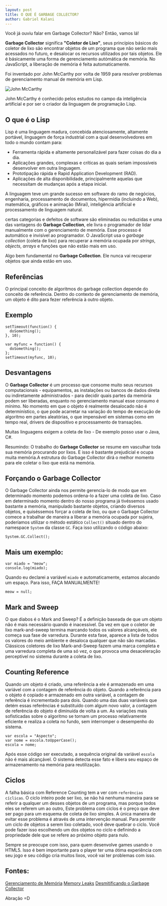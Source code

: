 ```yaml
---
layout: post
title: O QUE É GARBAGE COLLECTOR?
author: Gabriel Kalani
---
```


Você já ouviu falar em Garbage Collector? Não? Então, vamos lá!

**Garbage Collector** significa **"Coletor de Lixo"**, seus princípios básicos do coletor de lixo são encontrar objetos de um programa que não serão mais acessados no futuro, e desalocar os recursos utilizados por tais objetos.
Ele é básicamente uma forma de gerenciamento autómática de memória. No JavaScript, a liberação de memória é feita automaticamente.

Foi inventado por John McCarthy por volta de 1959 para resolver problemas de gerenciamento manual de memória em Lisp.

![John McCarthy](https://upload.wikimedia.org/wikipedia/commons/thumb/4/49/John_McCarthy_Stanford.jpg/800px-John_McCarthy_Stanford.jpg)

John McCarthy é conhecido pelos estudos no campo da inteligência artificial e por ser o criador da linguagem de programação Lisp.

## O que é o Lisp
Lisp é uma linguagem madura, concebida atenciosamente, altamente portável, linguagem de força industrial com a qual desenvolvedores em todo o mundo contam para:

- Ferramenta rápida e altamente personalizável para fazer coisas do dia a dia.
- Aplicações grandes, complexas e críticas as quais seriam impossíveis desenvolver em outra linguagem.
- Prototipação rápida e Rapid Application Development (RAD).
- Aplicações de alta disponibilidade, principalmente aquelas que necessitam de mudanças após a etapa inicial.

A linguagem teve um grande sucesso em software do ramo de negócios, engenharia, processamento de documentos, hipermídia (incluindo a Web), matemática, gráficos e animação (Mirai), inteligência artificial e processamento de linguagem natural.

certas categorias e defeitos de software são eliminadas ou reduzidas e uma das vantagens do **Garbage Collection**, ele livra o programador de lidar manualmente com o gerenciamento de memória. Esse processo é automático e invisível ao programador. O JavaScript usa o *garbage collection* (coleta de lixo) para recuperar a memória ocupada por *strings*, *objects*, *arrays* e funções que não estão mais em uso.  

Algo bem fundamental no **Garbage Collection**. Ele nunca vai recuperar objetos que ainda estão em uso.

## Referências
O principal conceito de algoritmos do garbage collection depende do conceito de referência. Dentro do contexto de gerenciamento de memória, um objeto é dito para fezer referência à outro objeto.

## Exemplo

```JS
setTimeout(function() {
  doSomething();
}, 10);

var myfunc = function() {
  doSomething();
};
setTimeout(myfunc, 10);

```

## Desvantagens
O **Garbage Collector** é um processo que consome muito seus recursos computacionais - equipamentos, as instalações ou bancos de dados direta ou indiretamente administrados - para decidir quais partes da memória podem ser liberadas, enquanto no gerenciamento manual esse consumo é mínimo. No momento em que o objeto é realmente desalocado não é determinístico, o que pode acarretar na variação do tempo de execução de algoritmo em partes aleatórias, o que impensável em sistemas como em tempo real, drivers de dispositivo e processamento de transações.

Muitas linguagens exigem a coleta de lixo - De exemplo posso usar o Java, C#.

Resumindo: O trabalho do **Garbage Collector** se resume em vasculhar toda sua memória procurando por lixos. E isso é bastante prejudicial e ocupa muita memória.A estrutura do Garbage Collector dirá o melhor momento para ele coletar o lixo que está na memória.<br>

## Forçando o Garbage Collector
O Garbage Collector ainda nos permite gerencia-lo de modo que em determinado momento podemos ordena-lo a fazer uma coleta de lixo. Caso em determinado momento dentro do nosso programa já tivéssemos usado bastante a memória, manipulado bastante objetos, criando diversos objetos, e quiséssemos forçar a coleta de lixo, ou que o Garbage Collector comece a trabalhar de maneira a liberar a memória ocupada por sujeira, poderíamos utilizar o método estático `Collect()` situado dentro do namespace `System` da classe `GC`.
Faça isso utilizando o código abaixo:

```JS
System.GC.Collect();
```

## Mais um exemplo:
```JS
var miado = "meow";
console.log(miado);

```

Quando eu declarei a variável `miado` e automaticamente, estamos alocando um espaço.
Para isso, FAÇA MANUALMENTE!

```JS
meow = null;
```

## Mark and Sweep
O que diabos é o Mark and Sweep?
É a definição baseada de que um objeto não é mais necessário quando é inacessível. Da vez em que o coletor de lixo mark-and-sweep termina marcando todos os valores alcançáveis, ele começa sua fase de varredura. Durante esta fase, aparece a lista de todos os valores do meio ambiente e desaloca qualquer que não são marcadas. Clássicos coletores de lixo Mark-and-Sweep fazem uma marca completa e uma varredura completa de uma só vez, o que provoca uma desaceleração perceptível no sistema durante a coleta de lixo.

## Counting Reference
Quando um objeto é criado, uma referência a ele é armazenado em uma variável com a contagem de referência do objeto. Quando a referência para o objeto é copiado e armazenado em outra variável, a contagem de referência é incrementado para dois. Quando uma das duas variáveis que detém essas referências é substituído com algum novo valor, a contagem de referência do objeto é diminuída de volta a um. As variações mais sofisticadas sobre o algoritmo se tornam um processo relativamente eficiente e realiza a coleta no fundo, sem interromper o desempenho do sistema.

```JS
var escola = "Aspecto";
var nome = escola.toUpperCase();
escola = nome;

```
Após esse código ser executado, a sequência original da variável `escola` não é mais alcançável. O sistema detecta esse fato e libera seu espaço de armazenamento na memória para reutilização.

## Ciclos
A falha básica com Reference Counting tem a ver com `referências cíclicas`. O ciclo inteiro pode ser lixo, se não há nenhuma maneira para se referir a qualquer um desses objetos de um programa, mas porque todos eles se referem um ao outro, Este problema com ciclos é o preço que deve ser pago para um esquema de coleta de lixo simples. A única maneira de evitar esse problema é através de uma intervenção manual. Para permitir um ciclo de objetos a serem lixo coletado, você deve quebrar o ciclo. 
Você pode fazer isso escolhendo um dos objetos no ciclo e definindo a propriedade dele que se refere ao próximo objeto para nulo.

Sempre se preocupe com isso, para quem desenvolve games usando o HTML5. Isso é bem importante para o player ter uma ótima experiência com seu jogo e seu código cria muitos lixos, você vai ter problemas com isso.

## Fontes:
[Gerenciamento de Memória](https://developer.mozilla.org/pt-BR/docs/Web/JavaScript/Memory_Management#Garbage_collection)
[Memory Leaks](http://javascript.info/tutorial/memory-leaks)
[Desmitificando o Garbage Collector](http://www.devmedia.com.br/desmistificando-o-garbage-collector/5451#ixzz3z9bl0BvE)

Abração =D
